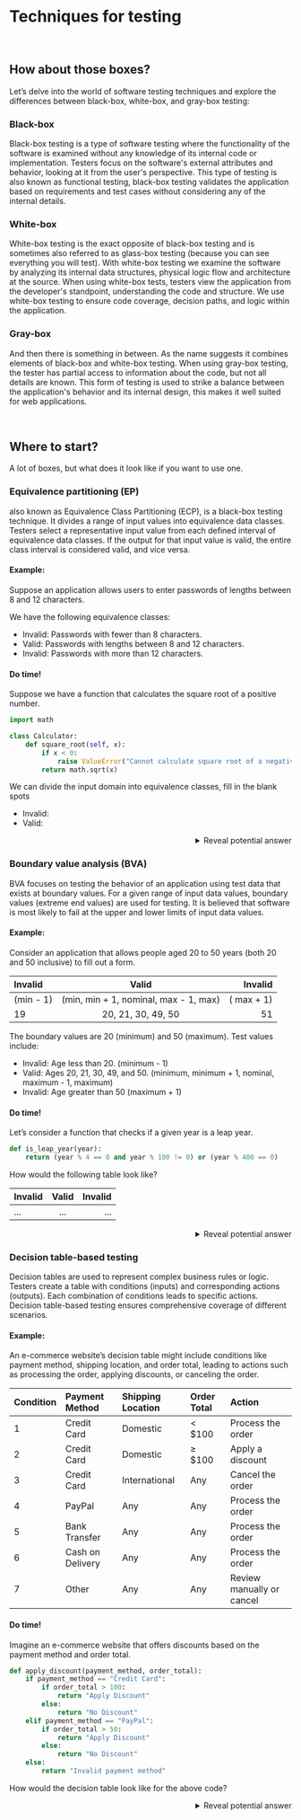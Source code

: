 # Techniques for testing

<br>

## How about those boxes?
Let’s delve into the world of software testing techniques and explore the differences between black-box, white-box, and gray-box testing:

### Black-box
Black-box testing is a type of software testing where the functionality of the software is examined without any knowledge of its internal code or implementation. Testers focus on the software's external attributes and behavior, looking at it from the user's perspective. This type of testing is also known as functional testing, black-box testing validates the application based on requirements and test cases without considering any of the internal details.

### White-box
White-box testing is the exact opposite of black-box testing and is sometimes also referred to as glass-box testing (because you can see everything you will test). With white-box testing we examine the software by analyzing its internal data structures, physical logic flow and architecture at the source. When using white-box tests, testers view the application from the developer's standpoint, understanding the code and structure. We use white-box testing to ensure code coverage, decision paths, and logic within the application.

### Gray-box
And then there is something in between. As the name suggests it combines elements of black-box and white-box testing.
When using gray-box testing, the tester has partial access to information about the code, but not all details are known.
This form of testing is used to strike a balance between the application's behavior and its internal design, this makes it well suited for web applications.

<br>

## Where to start?
A lot of boxes, but what does it look like if you want to use one.

### Equivalence partitioning (EP)
also known as Equivalence Class Partitioning (ECP), is a black-box testing technique. It divides a range of input values into equivalence data classes. Testers select a representative input value from each defined interval of equivalence data classes. If the output for that input value is valid, the entire class interval is considered valid, and vice versa.

#### Example:
Suppose an application allows users to enter passwords of lengths between 8 and 12 characters.

We have the following equivalence classes:
* Invalid: Passwords with fewer than 8 characters.
* Valid: Passwords with lengths between 8 and 12 characters.
* Invalid: Passwords with more than 12 characters.

#### Do time!
Suppose we have a function that calculates the square root of a positive number. 
```python
import math

class Calculator:
    def square_root(self, x):
        if x < 0:
            raise ValueError("Cannot calculate square root of a negative number")
        return math.sqrt(x)
```

We can divide the input domain into equivalence classes, fill in the blank spots
* Invalid: <blank>
* Valid: <blank>

<details markdown="1">
<summary align="right">Reveal potential answer</summary>

* Invalid: 0, -1, -100
* Valid: 4, 16, 2.25
</details>

### Boundary value analysis (BVA)
BVA focuses on testing the behavior of an application using test data that exists at boundary values.
For a given range of input data values, boundary values (extreme end values) are used for testing.
It is believed that software is most likely to fail at the upper and lower limits of input data values.

#### Example: 
Consider an application that allows people aged 20 to 50 years (both 20 and 50 inclusive) to fill out a form. 

| Invalid   |                 Valid                 |    Invalid |
| :-------- | :-----------------------------------: | ---------: |
| (min - 1) | (min, min + 1, nominal, max - 1, max) | ( max + 1) |
| 19        |          20, 21, 30, 49, 50           |         51 |

The boundary values are 20 (minimum) and 50 (maximum). Test values include:
* Invalid: Age less than 20. (minimum - 1)
* Valid: Ages 20, 21, 30, 49, and 50. (minimum, minimum + 1, nominal, maximum - 1, maximum)
* Invalid: Age greater than 50 (maximum + 1)

#### Do time!
Let’s consider a function that checks if a given year is a leap year. 
```python
def is_leap_year(year):
    return (year % 4 == 0 and year % 100 != 0) or (year % 400 == 0)
```
How would the following table look like?

| Invalid | Valid | Invalid |
| :------ | :---: | ------: |
| ...     |  ...  |     ... |

<details markdown="1">
<summary align="right">Reveal potential answer</summary>

| Invalid | Valid | Invalid |
| :------ | :---: | ------: |
| 3       |   4   |       5 |
| 99      |  100  |     101 |
| 103     |  104  |     105 |
| 399     |  400  |     401 |
| 403     |  404  |     405 |
| 499     |  500  |     501 |
| 503     |  504  |     505 |
| 1999    | 2000  |    2001 |
</details>


### Decision table-based testing
Decision tables are used to represent complex business rules or logic.
Testers create a table with conditions (inputs) and corresponding actions (outputs).
Each combination of conditions leads to specific actions.
Decision table-based testing ensures comprehensive coverage of different scenarios.



#### Example: 
An e-commerce website’s decision table might include conditions like payment method, shipping location, and order total, leading to actions such as processing the order, applying discounts, or canceling the order.

| Condition | Payment Method   | Shipping Location | Order Total | Action                    |
| :-------- | :--------------- | :---------------- | :---------- | :------------------------ |
| 1         | Credit Card      | Domestic          | < $100      | Process the order         |
| 2         | Credit Card      | Domestic          | ≥ $100      | Apply a discount          |
| 3         | Credit Card      | International     | Any         | Cancel the order          |
| 4         | PayPal           | Any               | Any         | Process the order         |
| 5         | Bank Transfer    | Any               | Any         | Process the order         |
| 6         | Cash on Delivery | Any               | Any         | Process the order         |
| 7         | Other            | Any               | Any         | Review manually or cancel |

#### Do time!
Imagine an e-commerce website that offers discounts based on the payment method and order total.
```python
def apply_discount(payment_method, order_total):
    if payment_method == "Credit Card":
        if order_total > 100:
            return "Apply Discount"
        else:
            return "No Discount"
    elif payment_method == "PayPal":
        if order_total > 50:
            return "Apply Discount"
        else:
            return "No Discount"
    else:
        return "Invalid payment method"
```

How would the decision table look like for the above code?
<details markdown="1">
<summary align="right">Reveal potential answer</summary>

| Condition | Payment Method | Order Total | Action                 |
| :-------- | :------------- | :---------- | :--------------------- |
| 1         | Credit Card    | > $100      | Apply a discount       |
| 2         | Credit Card    | ≤ $100      | No Discount            |
| 3         | PayPal         | > $50       | Apply a discount       |
| 4         | PayPal         | ≤ $50       | No Discount            |
| 5         | Other          | Any         | Invalid payment method |

</details>
